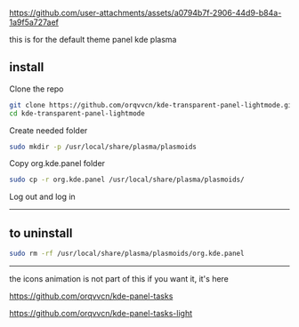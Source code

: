 

https://github.com/user-attachments/assets/a0794b7f-2906-44d9-b84a-1a9f5a727aef

this is for the default theme panel kde plasma 



## install

 Clone the repo
 
```bash
git clone https://github.com/orqvvcn/kde-transparent-panel-lightmode.git
cd kde-transparent-panel-lightmode
```


Create needed folder
```bash
sudo mkdir -p /usr/local/share/plasma/plasmoids
```

Copy org.kde.panel folder

```bash
sudo cp -r org.kde.panel /usr/local/share/plasma/plasmoids/
```

Log out and log in


-------------------------------------------------------------------

## to uninstall
```bash
sudo rm -rf /usr/local/share/plasma/plasmoids/org.kde.panel
```

-------------------------------------------------------------------

the icons animation is not part of this if you want it, it's here

https://github.com/orqvvcn/kde-panel-tasks

https://github.com/orqvvcn/kde-panel-tasks-light
